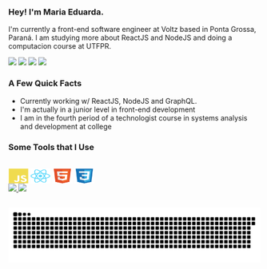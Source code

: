 ### Hey! I'm Maria Eduarda.

I'm currently a front-end software engineer at Voltz based in Ponta Grossa, Paraná. I am studying more about ReactJS and NodeJS and doing a computacion course at UTFPR.

<div>
  <a href="https://instagram.com/madusfx" target="_blank"><img src="https://img.shields.io/badge/-Instagram-%23E4405F?style=for-the-badge&logo=instagram&logoColor=white" target="_blank"></a>
  <a href = "mailto:mariaesfreitas@gmail.com"><img src="https://img.shields.io/badge/-Gmail-%23333?style=for-the-badge&logo=gmail&logoColor=white" target="_blank"></a>
  <a href="https://www.linkedin.com/in/mariaesfreitas/" target="_blank"><img src="https://img.shields.io/badge/-LinkedIn-%230077B5?style=for-the-badge&logo=linkedin&logoColor=white" target="_blank"></a> 
  <a href="https://open.spotify.com/user/madusfx?si=324d956709584fd1" target="_blank"><img src="https://cdn.icon-icons.com/icons2/836/PNG/512/Spotify_icon-icons.com_66783.png" target="_blank"></a> 
</div>

### A Few Quick Facts

<ul>
  <li>Currently working w/ ReactJS, NodeJS and GraphQL.</li>
  <li>I'm actually in a junior level in front-end development</li>
  <li>I am in the fourth period of a technologist course in systems analysis and development at college</li>
</ul>

### Some Tools that I Use

<div style="display: inline_block"><br>
  <img align="center" alt="Rafa-Js" height="30" width="40" src="https://raw.githubusercontent.com/devicons/devicon/master/icons/javascript/javascript-plain.svg">
  <img align="center" alt="Rafa-React" height="30" width="40" src="https://raw.githubusercontent.com/devicons/devicon/master/icons/react/react-original.svg">
  <img align="center" alt="Rafa-HTML" height="30" width="40" src="https://raw.githubusercontent.com/devicons/devicon/master/icons/html5/html5-original.svg">
  <img align="center" alt="Rafa-CSS" height="30" width="40" src="https://raw.githubusercontent.com/devicons/devicon/master/icons/css3/css3-original.svg">
</div>

<div>
  <a href="https://github.com/madusfx">
  <img height="180em" src="https://github-readme-stats.vercel.app/api?username=madusfx&show_icons=true&theme=dark&include_all_commits=true&count_private=true"/>
  <img height="180em" src="https://github-readme-stats.vercel.app/api/top-langs/?username=madusfx&layout=compact&langs_count=7&theme=dark"/>
</div>

##

<div> 
  
  
  ![Snake animation](https://github.com/madusfx/madusfx/blob/output/github-contribution-grid-snake.svg)
 
</div>
